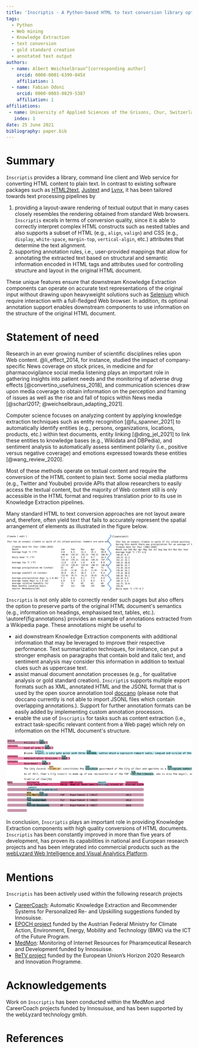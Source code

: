 ```yaml
---
title: 'Inscriptis - A Python-based HTML to text conversion library optimized for knowledge extraction from the Web'
tags:
  - Python
  - Web mining
  - Knowledge Extraction
  - text conversion
  - gold standard creation
  - annotated text output
authors:
  - name: Albert Weichselbraun^[corresponding author]
    orcid: 0000-0001-6399-045X
    affiliation: 1
  - name: Fabian Odoni
    orcid: 0000-0003-0829-5387 
    affiliation: 1
affiliations:
 - name: University of Applied Sciences of the Grisons, Chur, Switzerland
   index: 1
date: 25 June 2021
bibliography: paper.bib
--- 
```


# Summary

``Inscriptis`` provides a library, command line client and Web service for converting HTML content to plain text. In contrast to existing software packages such as [HTML2text](https://github.com/Alir3z4/html2text/), [Justext](https://github.com/miso-belica/jusText/) and [Lynx](https://lynx.invisible-island.net/), it has been tailored towards text processing pipelines by 

1. providing a layout-aware rendering of textual output that in many cases closely resembles the rendering obtained from standard Web browsers. ``Inscriptis`` excels in terms of conversion quality, since it is able to correctly interpret complex HTML constructs such as nested tables and also supports a subset of HTML (e.g., `align`, `valign`) and CSS (e.g., `display`, `white-space`, `margin-top`, `vertical-algin`, etc.) attributes that determine the text alignment.
 2. supporting annotation rules, i.e., user-provided mappings that allow for annotating the extracted text based on structural and semantic information encoded in HTML tags and attributes used for controlling structure and layout in the original HTML document. 

These unique features ensure that downstream Knowledge Extraction components can operate on accurate text representations of the original input without drawing upon heavyweight solutions such as [Selenium](https://www.selenium.dev/) which require interaction with a full-fledged Web browser. In addition, its optional annotation support enables downstream components to use information on the structure of the original HTML document.


# Statement of need

Research in an ever growing number of scientific disciplines relies upon Web content. @li_effect_2014, for instance, studied the impact of company-specific News coverage on stock prices, in medicine and for pharmacovigilance social media listening plays an important role in gathering insights into patient needs and the monitoring of adverse drug effects [@convertino_usefulness_2018], and communication sciences draw upon media coverage to obtain information on the perception and framing of issues as well as the rise and fall of topics within News media [@scharl2017; @weichselbraun_adapting_2021].

Computer science focuses on analyzing content by applying knowledge extraction techniques such as entity recognition [@fu_spanner_2021] to automatically identify entities (e.g., persons, organizations, locations, products, etc.) within text documents, entity linking [@ding_jel_2021] to link these entities to knowledge bases (e.g., Wikidata and DBPedia), and sentiment analysis to automatically assess sentiment polarity (i.e., positive versus negative coverage) and emotions expressed towards these entities [@wang_review_2020].

Most of these methods operate on textual content and require the conversion of the HTML content to plain text. Some social media platforms (e.g., Twitter and Youbube) provide APIs that allow researchers to easily access the textual content, but the majority of Web content still is only accessible in the HTML format and requires translation prior to its use in Knowledge Extraction pipelines.

Many standard HTML to text conversion approaches are not layout aware and, therefore, often yield text that fails to accurately represent the spatial arrangement of elements as illustrated in the figure below.

![Text representation of a table from DBpedia computed by ``Inscriptis`` (left) and lynx (right) with the options `-nolist -width=500`. Lynx fails to correctly interpret the cascaded table and, therefore, does not correctly align the temperature values.](images/inscriptis-vs-lynx.png)

``Inscriptis`` is not only able to correctly render such pages but also offers the option to preserve parts of the original HTML document's semantics (e.g., information on headings, emphasised text, tables, etc.). \autoref{fig:annotations} provides an example of annotations extracted from a Wikipedia page. These annotations might be useful to

- aid downstream Knowledge Extraction components with additional information that may be leveraged to improve their respective performance. Text summarization techniques, for instance, can put a stronger emphasis on paragraphs that contain bold and italic text, and sentiment analysis may consider this information in addition to textual clues such as uppercase text.
- assist manual document annotation processes (e.g., for qualitative analysis or gold standard creation). ``Inscripti``s supports multiple export formats such as XML, annotated HTML and the JSONL format that is used by the open source annotation tool [doccano](https://github.com/doccano/doccano) (please note that doccano currently is not able to import JSONL files which contain overlapping annotations.). Support for further annotation formats can be easily added by implementing custom annotation processors.
- enable the use of ``Inscriptis``  for tasks such as content extraction (i.e., extract task-specific relevant content from a Web page) which rely on information on the HTML document's structure.

![Snippet of the annotations extracted from the DBpedia entry for Chur which has been exported using the HTML annotation processor.\label{fig:annotations}](images/annotations.png)

In conclusion, ``Inscriptis`` plays an important role in providing Knowledge Extraction components with high quality conversions of HTML documents. ``Inscriptis`` has been constantly improved in more than five years of development, has proven its capabilities in national and European research projects and has been integrated into commercial products such as the [webLyzard Web Intelligence and Visual Analytics Platform](https://www.weblyzard.com/visual-analytics-dashboard/).



# Mentions

``Inscriptis`` has been actively used within the following research projects

- [CareerCoach](https://www.fhgr.ch/CareerCoach): Automatic Knowledge Extraction and Recommender Systems for Personalized Re- and Upskilling suggestions funded by Innosuisse.
- [EPOCH project](https://www.epoch-project.eu) funded by the Austrian Federal Ministry for Climate Action, Environment, Energy, Mobility and Technology (BMK) via the ICT of the Future Program.
- [MedMon](https://www.fhgr.ch/medmon): Monitoring of Internet Resources for Pharamceutical Research and Development funded by Innosuisse.
- [ReTV project](https://www.retv-project.eu) funded by the European Union’s Horizon 2020 Research and Innovation Programme.


# Acknowledgements

Work on ``Inscriptis`` has been conducted within the MedMon and CareerCoach projects funded by Innosuisse, and has been supported by the webLyzard technology gmbh.


# References

